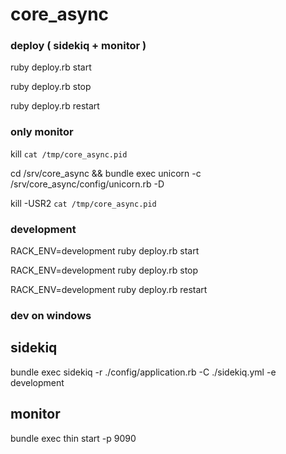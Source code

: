 core_async
=========

### deploy ( sidekiq + monitor ) ###

ruby deploy.rb start

ruby deploy.rb stop

ruby deploy.rb restart


### only monitor ###

kill `cat /tmp/core_async.pid`

cd /srv/core_async && bundle exec unicorn -c /srv/core_async/config/unicorn.rb -D

kill -USR2 `cat /tmp/core_async.pid`



### development ###

RACK_ENV=development ruby deploy.rb start

RACK_ENV=development ruby deploy.rb stop

RACK_ENV=development ruby deploy.rb restart


### dev on windows ###

## sidekiq ###
bundle exec sidekiq -r ./config/application.rb -C ./sidekiq.yml -e development

## monitor ##
bundle exec thin start -p 9090











